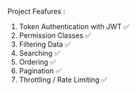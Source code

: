 Project Feafures :

1. Token Authentication with JWT ✅
2. Permission Classes ✅
3. Filtering Data ✅
4. Searching ✅
5. Ordering ✅
6. Pagination ✅
7. Throttling / Rate Limiting ✅
